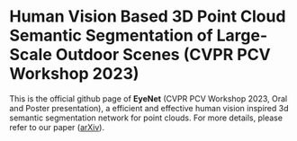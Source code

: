 # Human Vision Based 3D Point Cloud Semantic Segmentation of Large-Scale Outdoor Scenes (CVPR PCV Workshop 2023)

This is the official github page of **EyeNet** (CVPR PCV Workshop 2023, Oral and Poster presentation), a efficient and effective human vision inspired 3d semantic segmentation network for point clouds. For more details, please refer to our paper ([arXiv](https://arxiv.org/abs/1904.08889)).
